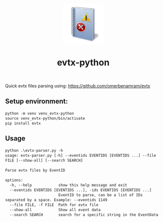<div align="center">
  <img width="130px" src="assets/images/eventvwr_icon.png" />
  <h1>evtx-python</h1>
  <br/>
</div>

Quick evtx files parsing using: https://github.com/omerbenamram/evtx

## Setup environment:
```
python -m venv venv_evtx-python
source venv_evtx-python/bin/activate
pip install evtx
```

## Usage
```
python .\evtx-parser.py -h
usage: evtx-parser.py [-h] --eventids EVENTIDS [EVENTIDS ...] --file FILE [--show-all] [--search SEARCH]

Parse evtx files by EventID

options:
  -h, --help            show this help message and exit
  --eventids EVENTIDS [EVENTIDS ...], -ids EVENTIDS [EVENTIDS ...]
                        EventID to parse, can be a list of IDs separated by a space. Example: --eventids 1149
  --file FILE, -f FILE  Path for evtx file
  --show-all            Show all event data
  --search SEARCH       search for a specific string in the EventData
  ```